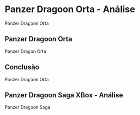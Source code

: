 ---
---

# Panzer Dragoon Orta - Análise

Panzer Dragoon Orta

## Panzer Dragoon Orta

Panzer Dragon Orta

## Conclusão

Panzer Dragoon Orta

## Panzer Dragoon Saga XBox - Análise

Panzer Dragoon Saga

